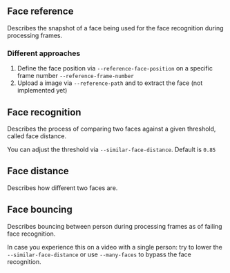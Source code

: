## Face reference

Describes the snapshot of a face being used for the face recognition during processing frames.

### Different approaches

1. Define the face position via `--reference-face-position` on a specific frame number `--reference-frame-number`
2. Upload a image via `--reference-path` and to extract the face (not implemented yet)

## Face recognition

Describes the process of comparing two faces against a given threshold, called face distance.

You can adjust the threshold via `--similar-face-distance`. Default is `0.85`

## Face distance

Describes how different two faces are.

## Face bouncing

Describes bouncing between person during processing frames as of failing face recognition.

In case you experience this on a video with a single person: try to lower the `--similar-face-distance` or use `--many-faces` to bypass the face recognition.
